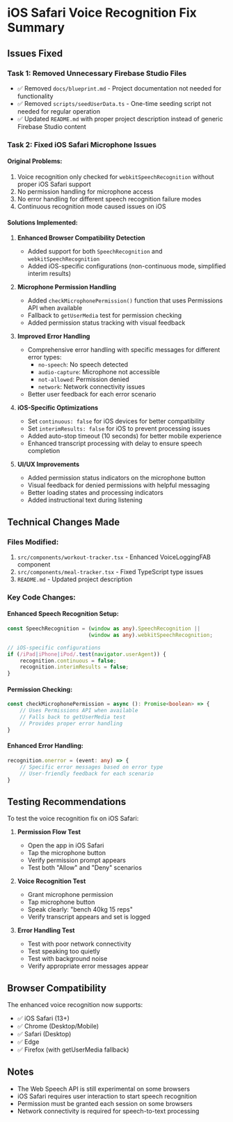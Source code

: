 # iOS Safari Voice Recognition Fix Summary

## Issues Fixed

### Task 1: Removed Unnecessary Firebase Studio Files
- ✅ Removed `docs/blueprint.md` - Project documentation not needed for functionality
- ✅ Removed `scripts/seedUserData.ts` - One-time seeding script not needed for regular operation
- ✅ Updated `README.md` with proper project description instead of generic Firebase Studio content

### Task 2: Fixed iOS Safari Microphone Issues

#### Original Problems:
1. Voice recognition only checked for `webkitSpeechRecognition` without proper iOS Safari support
2. No permission handling for microphone access
3. No error handling for different speech recognition failure modes
4. Continuous recognition mode caused issues on iOS

#### Solutions Implemented:

1. **Enhanced Browser Compatibility Detection**
   - Added support for both `SpeechRecognition` and `webkitSpeechRecognition`
   - Added iOS-specific configurations (non-continuous mode, simplified interim results)

2. **Microphone Permission Handling**
   - Added `checkMicrophonePermission()` function that uses Permissions API when available
   - Fallback to `getUserMedia` test for permission checking
   - Added permission status tracking with visual feedback

3. **Improved Error Handling**
   - Comprehensive error handling with specific messages for different error types:
     - `no-speech`: No speech detected
     - `audio-capture`: Microphone not accessible
     - `not-allowed`: Permission denied
     - `network`: Network connectivity issues
   - Better user feedback for each error scenario

4. **iOS-Specific Optimizations**
   - Set `continuous: false` for iOS devices for better compatibility
   - Set `interimResults: false` for iOS to prevent processing issues
   - Added auto-stop timeout (10 seconds) for better mobile experience
   - Enhanced transcript processing with delay to ensure speech completion

5. **UI/UX Improvements**
   - Added permission status indicators on the microphone button
   - Visual feedback for denied permissions with helpful messaging
   - Better loading states and processing indicators
   - Added instructional text during listening

## Technical Changes Made

### Files Modified:
1. `src/components/workout-tracker.tsx` - Enhanced VoiceLoggingFAB component
2. `src/components/meal-tracker.tsx` - Fixed TypeScript type issues
3. `README.md` - Updated project description

### Key Code Changes:

#### Enhanced Speech Recognition Setup:
```typescript
const SpeechRecognition = (window as any).SpeechRecognition || 
                          (window as any).webkitSpeechRecognition;

// iOS-specific configurations
if (/iPad|iPhone|iPod/.test(navigator.userAgent)) {
    recognition.continuous = false;
    recognition.interimResults = false;
}
```

#### Permission Checking:
```typescript
const checkMicrophonePermission = async (): Promise<boolean> => {
    // Uses Permissions API when available
    // Falls back to getUserMedia test
    // Provides proper error handling
}
```

#### Enhanced Error Handling:
```typescript
recognition.onerror = (event: any) => {
    // Specific error messages based on error type
    // User-friendly feedback for each scenario
}
```

## Testing Recommendations

To test the voice recognition fix on iOS Safari:

1. **Permission Flow Test**
   - Open the app in iOS Safari
   - Tap the microphone button
   - Verify permission prompt appears
   - Test both "Allow" and "Deny" scenarios

2. **Voice Recognition Test**
   - Grant microphone permission
   - Tap microphone button
   - Speak clearly: "bench 40kg 15 reps"
   - Verify transcript appears and set is logged

3. **Error Handling Test**
   - Test with poor network connectivity
   - Test speaking too quietly
   - Test with background noise
   - Verify appropriate error messages appear

## Browser Compatibility

The enhanced voice recognition now supports:
- ✅ iOS Safari (13+)
- ✅ Chrome (Desktop/Mobile)
- ✅ Safari (Desktop)
- ✅ Edge
- ✅ Firefox (with getUserMedia fallback)

## Notes

- The Web Speech API is still experimental on some browsers
- iOS Safari requires user interaction to start speech recognition
- Permission must be granted each session on some browsers
- Network connectivity is required for speech-to-text processing

